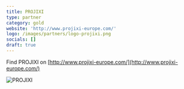 ```yaml
---
title: PROJIXI
type: partner
category: gold
website: 'http://www.projixi-europe.com/'
logo: /images/partners/logo-projixi.png
socials: []
draft: true
---
```


Find PROJIXI on [http://www.projixi-europe.com/](http://www.projixi-europe.com/)

![PROJIXI](/images/partners/logo-projixi.png)
